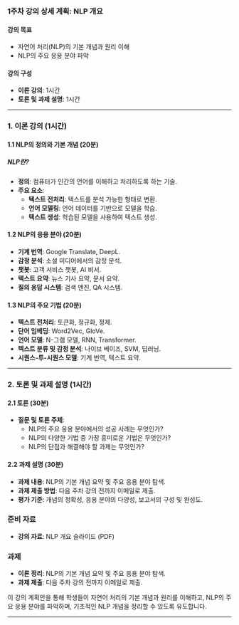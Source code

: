 ### 1주차 강의 상세 계획: NLP 개요

#### 강의 목표
- 자연어 처리(NLP)의 기본 개념과 원리 이해
- NLP의 주요 응용 분야 파악

#### 강의 구성
- **이론 강의**: 1시간
- **토론 및 과제 설명**: 1시간

---

### 1. 이론 강의 (1시간)

#### 1.1 NLP의 정의와 기본 개념 (20분)

##### NLP란?
- **정의**: 컴퓨터가 인간의 언어를 이해하고 처리하도록 하는 기술.
- **주요 요소**:
  - **텍스트 전처리**: 텍스트를 분석 가능한 형태로 변환.
  - **언어 모델링**: 언어 데이터를 기반으로 모델을 학습.
  - **텍스트 생성**: 학습된 모델을 사용하여 텍스트 생성.

#### 1.2 NLP의 응용 분야 (20분)
- **기계 번역**: Google Translate, DeepL.
- **감정 분석**: 소셜 미디어에서의 감정 분석.
- **챗봇**: 고객 서비스 챗봇, AI 비서.
- **텍스트 요약**: 뉴스 기사 요약, 문서 요약.
- **질의 응답 시스템**: 검색 엔진, QA 시스템.

#### 1.3 NLP의 주요 기법 (20분)
- **텍스트 전처리**: 토큰화, 정규화, 정제.
- **단어 임베딩**: Word2Vec, GloVe.
- **언어 모델**: N-그램 모델, RNN, Transformer.
- **텍스트 분류 및 감정 분석**: 나이브 베이즈, SVM, 딥러닝.
- **시퀀스-투-시퀀스 모델**: 기계 번역, 텍스트 요약.

---

### 2. 토론 및 과제 설명 (1시간)

#### 2.1 토론 (30분)
- **질문 및 토론 주제**:
  - NLP의 주요 응용 분야에서의 성공 사례는 무엇인가?
  - NLP의 다양한 기법 중 가장 흥미로운 기법은 무엇인가?
  - NLP의 단점과 해결해야 할 과제는 무엇인가?

#### 2.2 과제 설명 (30분)
- **과제 내용**: NLP의 기본 개념 요약 및 주요 응용 분야 탐색.
- **과제 제출 방법**: 다음 주차 강의 전까지 이메일로 제출.
- **평가 기준**: 개념의 정확성, 응용 분야의 다양성, 보고서의 구성 및 완성도.

### 준비 자료
- **강의 자료**: NLP 개요 슬라이드 (PDF)

### 과제
- **이론 정리**: NLP의 기본 개념 요약 및 주요 응용 분야 탐색.
- **과제 제출**: 다음 주차 강의 전까지 이메일로 제출.

이 강의 계획안을 통해 학생들이 자연어 처리의 기본 개념과 원리를 이해하고, NLP의 주요 응용 분야를 파악하며, 기초적인 NLP 개념을 정리할 수 있도록 유도합니다.

---
